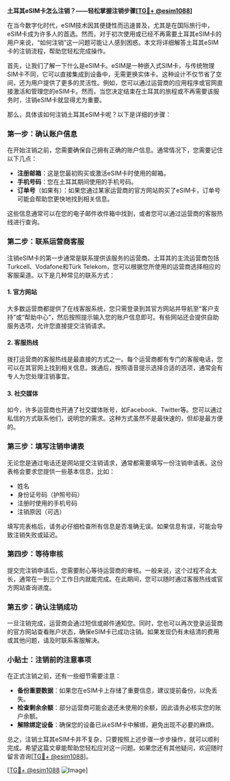 **土耳其eSIM卡怎么注销？——轻松掌握注销步骤[[TG💪+ @esim1088](https://t.me/s/esim1088)]**

在当今数字化时代，eSIM技术因其便捷性而迅速普及，尤其是在国际旅行中，eSIM卡成为许多人的首选。然而，对于初次使用或已经不再需要土耳其eSIM卡的用户来说，“如何注销”这一问题可能让人感到困惑。本文将详细解答土耳其eSIM卡的注销流程，帮助您轻松完成操作。

首先，让我们了解一下什么是eSIM卡。eSIM是一种嵌入式SIM卡，与传统物理SIM卡不同，它可以直接集成到设备中，无需更换实体卡。这种设计不仅节省了空间，还为用户提供了更多的灵活性。例如，您可以通过运营商的应用程序或官网直接激活和管理您的eSIM卡。然而，当您决定结束在土耳其的旅程或不再需要该服务时，注销eSIM卡就显得尤为重要。

那么，具体该如何注销土耳其eSIM卡呢？以下是详细的步骤：

### 第一步：确认账户信息

在开始注销之前，您需要确保自己拥有正确的账户信息。通常情况下，您需要记住以下几点：
- **注册邮箱**：这是您最初购买或激活eSIM卡时使用的邮箱。
- **手机号码**：您在土耳其期间使用的手机号码。
- **订单号**（如果有）：如果您通过某家运营商的官方网站购买了eSIM卡，订单号可能会帮助您更快地找到相关信息。

这些信息通常可以在您的电子邮件收件箱中找到，或者您可以通过运营商的客服热线进行查询。

### 第二步：联系运营商客服

注销eSIM卡的第一步通常是联系提供该服务的运营商。土耳其的主流运营商包括Turkcell、Vodafone和Türk Telekom，您可以根据您所使用的运营商选择相应的客服渠道。以下是几种常见的联系方式：

#### 1. 官方网站
大多数运营商都提供了在线客服系统，您只需登录到其官方网站并导航至“客户支持”或“帮助中心”，然后按照提示输入您的账户信息即可。有些网站还会提供自助服务选项，允许您直接提交注销请求。

#### 2. 客服热线
拨打运营商的客服热线是最直接的方式之一。每个运营商都有专门的客服电话，您可以在其官网上找到相关信息。拨通后，按照语音提示选择合适的选项，通常会有专人为您处理注销事宜。

#### 3. 社交媒体
如今，许多运营商也开通了社交媒体账号，如Facebook、Twitter等。您可以通过私信的方式联系他们，说明您的需求。这种方式虽然不是最快速的，但却是最方便的。

### 第三步：填写注销申请表

无论您是通过电话还是网站提交注销请求，通常都需要填写一份注销申请表。这份表格会要求您提供一些基本信息，比如：
- 姓名
- 身份证号码（护照号码）
- 注册时使用的手机号码
- 注销原因（可选）

填写完表格后，请务必仔细检查所有信息是否准确无误。如果信息有误，可能会导致注销失败或延迟。

### 第四步：等待审核

提交完注销申请后，您需要耐心等待运营商的审核。一般来说，这个过程不会太长，通常在一到三个工作日内就能完成。在此期间，您可以随时通过客服热线或官方网站查询进度。

### 第五步：确认注销成功

一旦注销完成，运营商会通过短信或邮件通知您。同时，您也可以再次登录运营商的官方网站查看账户状态，确保eSIM卡已成功注销。如果发现仍有未结清的费用或其他问题，请及时联系客服解决。

### 小贴士：注销前的注意事项

在正式注销之前，还有一些细节需要注意：
- **备份重要数据**：如果您在eSIM卡上存储了重要信息，建议提前备份，以免丢失。
- **检查剩余余额**：部分运营商可能会退还未使用的余额，因此请务必核实您的账户余额。
- **解除绑定设备**：确保您的设备已从eSIM卡中解绑，避免出现不必要的麻烦。

总之，注销土耳其eSIM卡并不复杂，只要按照上述步骤一步步操作，就可以顺利完成。希望这篇文章能帮助您轻松应对这一问题。如果您还有其他疑问，欢迎随时留言咨询[[TG💪+ @esim1088](https://t.me/s/esim1088)]。

[[TG💪+ @esim1088](https://t.me/s/esim1088) ![Image](https://i.postimg.cc/4NQfJmqS/Snipaste-2025-05-13-00-14-12.png)]